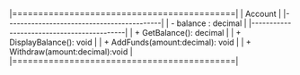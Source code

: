 |===========================================|
|                Account                    |
|-------------------------------------------|
| - balance : decimal                       |
|-------------------------------------------|
| + GetBalance(): decimal                   |
| + DisplayBalance(): void                  |
| + AddFunds(amount:decimal): void          |
| + Withdraw(amount:decimal):void           |
|===========================================|
